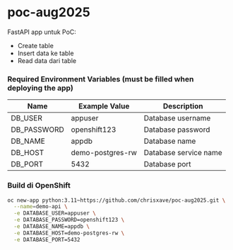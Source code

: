 # poc-aug2025

FastAPI app untuk PoC:
- Create table
- Insert data ke table
- Read data dari table

### Required Environment Variables (must be filled when deploying the app)

| Name        | Example Value        | Description             |
|-------------|----------------------|-------------------------|
| DB_USER     | appuser              | Database username       |
| DB_PASSWORD | openshift123         | Database password       |
| DB_NAME     | appdb                | Database name           |
| DB_HOST     | demo-postgres-rw     | Database service name   |
| DB_PORT     | 5432                 | Database port           |


### Build di OpenShift
```bash
oc new-app python:3.11~https://github.com/chrisxave/poc-aug2025.git \
  --name=demo-api \
  -e DATABASE_USER=appuser \
  -e DATABASE_PASSWORD=openshift123 \
  -e DATABASE_NAME=appdb \
  -e DATABASE_HOST=demo-postgres-rw \
  -e DATABASE_PORT=5432

